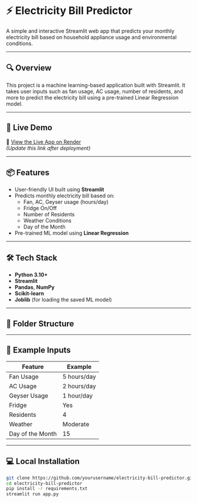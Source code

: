 # ⚡ Electricity Bill Predictor

A simple and interactive Streamlit web app that predicts your monthly electricity bill based on household appliance usage and environmental conditions.

---

## 🔍 Overview

This project is a machine learning-based application built with Streamlit. It takes user inputs such as fan usage, AC usage, number of residents, and more to predict the electricity bill using a pre-trained Linear Regression model.

---

## 🚀 Live Demo

🔗 [View the Live App on Render](https://electricity-bill-predictor.onrender.com)  
*(Update this link after deployment)*

---

## 📦 Features

- User-friendly UI built using **Streamlit**
- Predicts monthly electricity bill based on:
  - Fan, AC, Geyser usage (hours/day)
  - Fridge On/Off
  - Number of Residents
  - Weather Conditions
  - Day of the Month
- Pre-trained ML model using **Linear Regression**

---

## 🛠️ Tech Stack

- **Python 3.10+**
- **Streamlit**
- **Pandas**, **NumPy**
- **Scikit-learn**
- **Joblib** (for loading the saved ML model)

---

## 📁 Folder Structure


---

## 🧪 Example Inputs

| Feature             | Example |
|---------------------|---------|
| Fan Usage           | 5 hours/day |
| AC Usage            | 2 hours/day |
| Geyser Usage        | 1 hour/day |
| Fridge              | Yes |
| Residents           | 4 |
| Weather             | Moderate |
| Day of the Month    | 15 |

---

## 💻 Local Installation

```bash
git clone https://github.com/yourusername/electricity-bill-predictor.git
cd electricity-bill-predictor
pip install -r requirements.txt
streamlit run app.py
